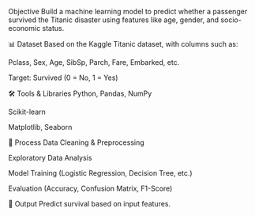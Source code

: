 Objective
Build a machine learning model to predict whether a passenger survived the Titanic disaster using features like age, gender, and socio-economic status.

📊 Dataset
Based on the Kaggle Titanic dataset, with columns such as:

Pclass, Sex, Age, SibSp, Parch, Fare, Embarked, etc.

Target: Survived (0 = No, 1 = Yes)

🛠 Tools & Libraries
Python, Pandas, NumPy

Scikit-learn

Matplotlib, Seaborn

📌 Process
Data Cleaning & Preprocessing

Exploratory Data Analysis

Model Training (Logistic Regression, Decision Tree, etc.)

Evaluation (Accuracy, Confusion Matrix, F1-Score)

🚀 Output
Predict survival based on input features.

